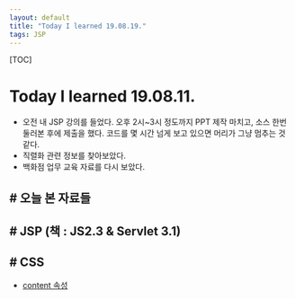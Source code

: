 ```yaml
---
layout: default
title: "Today I learned 19.08.19."
tags: JSP
---
```


[TOC]

# Today I learned 19.08.11.
- 오전 내 JSP 강의를 들었다. 오후 2시~3시 정도까지 PPT 제작 마치고, 소스 한번 둘러본 후에 제출을 했다. 코드를 몇 시간 넘게 보고 있으면 머리가 그냥 멈추는 것 같다.
- 직렬화 관련 정보를 찾아보았다.
- 백화점 업무 교육 자료를 다시 보았다.


## # 오늘 본 자료들

## # JSP (책 : JS2.3  & Servlet 3.1)

## # CSS
- [content 속성](https://www.w3schools.com/cssref/css_entities.asp)